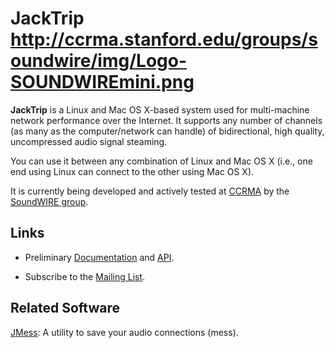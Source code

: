 # JackTrip [http://ccrma.stanford.edu/groups/soundwire/img/Logo-SOUNDWIREmini.png ](http://ccrma.stanford.edu/groups/soundwire/) #

**JackTrip** is a Linux and Mac OS X-based system used for multi-machine network performance over the Internet. It supports any number of channels (as many as the computer/network can handle) of bidirectional, high quality, uncompressed audio signal steaming.

You can use it between any combination of Linux and Mac OS X (i.e., one end using Linux can connect to the other using Mac OS X).

It is currently being developed and actively tested at [CCRMA](http://ccrma.stanford.edu/) by the [SoundWIRE group](http://ccrma.stanford.edu/groups/soundwire/).


## Links ##
  * Preliminary [Documentation](http://ccrma.stanford.edu/groups/soundwire/software/jacktrip/) and [API](http://ccrma.stanford.edu/groups/soundwire/software/jacktrip/annotated.html).

  * Subscribe to the [Mailing List](http://groups.google.com/group/jacktrip-users).


## Related Software ##
[JMess](http://ccrma.stanford.edu/groups/soundwire/software/jmess/): A utility to save your audio connections (mess).